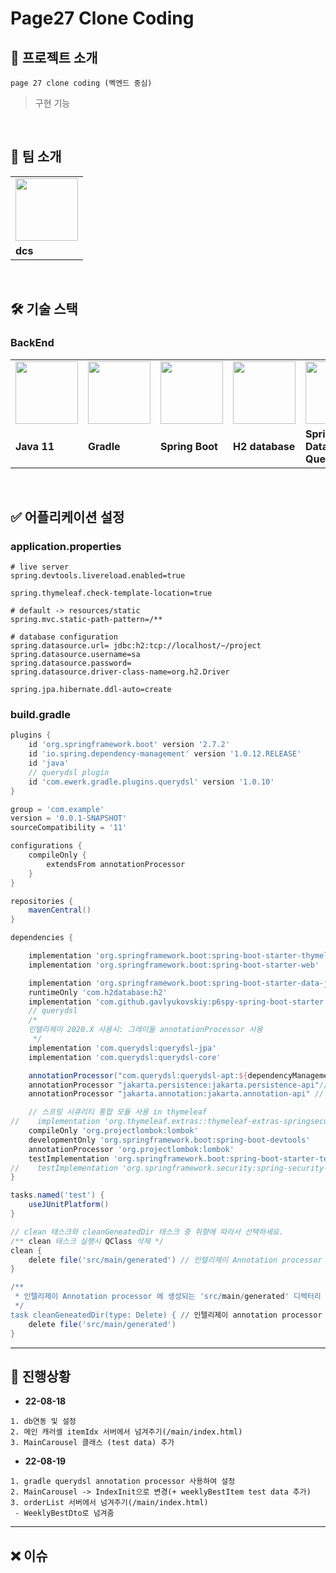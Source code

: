 # Page27 Clone Coding

## 🤲 프로젝트 소개
```
page 27 clone coding (벡엔드 중심)
```

> 구현 기능


<br>

## 👬 팀 소개

<table>
  <tr>
    <td>
        <a href="https://github.com/daecheolsong">
            <img src="https://mvp.microsoft.com/ko-kr/PublicProfile/Photo/21132" width="100px" />
        </a>
    </td>
  </tr>
  <tr>
    <td><b>dcs</b></td>
  </tr>
</table>

<br>

## 🛠 기술 스택

### BackEnd

<table>
  <tr>
    <td>
        <img src="https://images.velog.io/images/codemcd/post/131a0a54-437c-4acf-ba01-c8798c0b7628/Java_Logo.png" width="100px" />
    </td>
    <td>
        <img src="https://images.velog.io/images/courage331/post/1331631e-dbe9-4697-ad99-4521f4b04490/image.png" width="100px" />
    </td>
    <td>
        <img src="https://perfectacle.github.io/2017/08/02/Spring-boot-study-001day/thumb.png" width="100px" />
    </td>
    <td>
        <img src="https://dbdb.io/media/logos/h2-logo.svg" width="100px" />
    </td>
    <td>
        <img src="https://miro.medium.com/max/658/1*Ok6oJjpnrroklRhRiL6l3w.png" width="100px" />
    </td>
    <td>
        <img src="https://blog.kakaocdn.net/dn/eVRvQn/btqEbu9rz8n/k7ea2jKIlA4koHgBVrlrT1/img.png" width="100px" />
    </td>
  </tr>
  <tr>
    <td><b>Java 11</b></td>
    <td><b>Gradle</b></td>
    <td><b>Spring Boot</b></td>
    <td><b>H2 database</b></td>
    <td><b>Spring DataJPA/<br>QueryDSL</b></td>
    <td><b>JUnit5 / Mockito</b></td>
  </tr>
</table>


<br>


## ✅ 어플리케이션 설정

### application.properties
``` properties
# live server
spring.devtools.livereload.enabled=true

spring.thymeleaf.check-template-location=true

# default -> resources/static
spring.mvc.static-path-pattern=/**

# database configuration
spring.datasource.url= jdbc:h2:tcp://localhost/~/project
spring.datasource.username=sa
spring.datasource.password=
spring.datasource.driver-class-name=org.h2.Driver

spring.jpa.hibernate.ddl-auto=create
```

### build.gradle
```groovy
plugins {
    id 'org.springframework.boot' version '2.7.2'
    id 'io.spring.dependency-management' version '1.0.12.RELEASE'
    id 'java'
    // querydsl plugin
    id 'com.ewerk.gradle.plugins.querydsl' version '1.0.10'
}

group = 'com.example'
version = '0.0.1-SNAPSHOT'
sourceCompatibility = '11'

configurations {
    compileOnly {
        extendsFrom annotationProcessor
    }
}

repositories {
    mavenCentral()
}

dependencies {

    implementation 'org.springframework.boot:spring-boot-starter-thymeleaf'
    implementation 'org.springframework.boot:spring-boot-starter-web'

    implementation 'org.springframework.boot:spring-boot-starter-data-jpa'
    runtimeOnly 'com.h2database:h2'
    implementation 'com.github.gavlyukovskiy:p6spy-spring-boot-starter:1.5.6'
    // querydsl
    /*
    인텔리제이 2020.X 사용시: 그레이들 annotationProcessor 사용
     */
    implementation 'com.querydsl:querydsl-jpa'
    implementation 'com.querydsl:querydsl-core'

    annotationProcessor("com.querydsl:querydsl-apt:${dependencyManagement.importedProperties['querydsl.version']}:jpa") // querydsl JPAAnnotationProcessor 사용 지정
    annotationProcessor "jakarta.persistence:jakarta.persistence-api"// java.lang.NoClassDefFoundError(javax.annotation.Entity) 발생 대응
    annotationProcessor "jakarta.annotation:jakarta.annotation-api" // java.lang.NoClassDefFoundError (javax.annotation.Generated) 발생 대응

    // 스프링 시큐리티 통합 모듈 사용 in thymeleaf
//    implementation 'org.thymeleaf.extras::thymeleaf-extras-springsecurity5'
    compileOnly 'org.projectlombok:lombok'
    developmentOnly 'org.springframework.boot:spring-boot-devtools'
    annotationProcessor 'org.projectlombok:lombok'
    testImplementation 'org.springframework.boot:spring-boot-starter-test'
//    testImplementation 'org.springframework.security:spring-security-test'
}

tasks.named('test') {
    useJUnitPlatform()
}

// clean 태스크와 cleanGeneatedDir 태스크 중 취향에 따라서 선택하세요.
/** clean 태스크 실행시 QClass 삭제 */
clean {
    delete file('src/main/generated') // 인텔리제이 Annotation processor 생성물 생성위치
}

/**
 * 인텔리제이 Annotation processor 에 생성되는 'src/main/generated' 디렉터리 삭제
 */
task cleanGeneatedDir(type: Delete) { // 인텔리제이 annotation processor 가 생성한 Q클래스가 clean 태스크로 삭제되는 게 불편하다면 둘 중에 하나를 선택
    delete file('src/main/generated')
}

```

-----------------------

## 📑 진행상황

* **22-08-18**

```
1. db연동 및 설정
2. 메인 캐러셀 itemIdx 서버에서 넘겨주기(/main/index.html)
3. MainCarousel 클래스 (test data) 추가
```

* **22-08-19**
```
1. gradle querydsl annotation processor 사용하여 설정
2. MainCarousel -> IndexInit으로 변경(+ weeklyBestItem test data 추가)
3. orderList 서버에서 넘겨주기(/main/index.html)
 - WeeklyBestDto로 넘겨줌 
```

---------------


## ❌ 이슈

 



